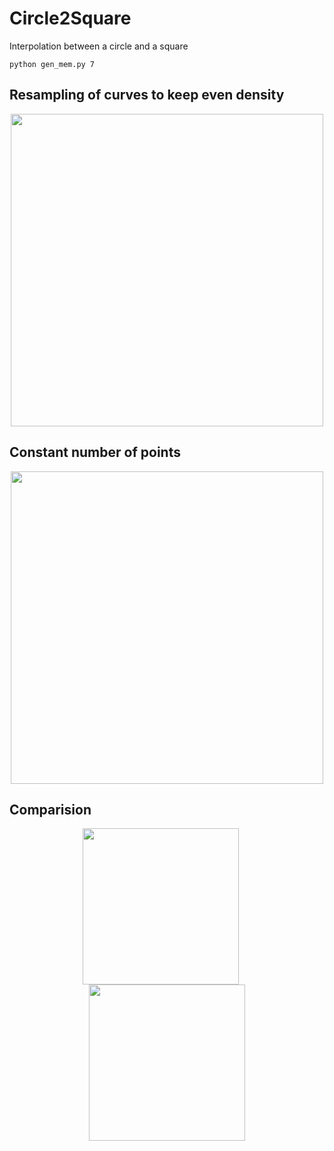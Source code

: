 # Circle2Square

Interpolation between a circle and a square

```
python gen_mem.py 7
```

## Resampling of curves to keep even density

<p align="center">
  <img width="500" src="images/dens.gif">
</p>

## Constant number of points

<p align="center">
  <img width="500" src="images/dots.gif">
</p>

## Comparision

<p align="center">
  <img width="250" src="images/dens.gif" style="padding-right: 20px">
  <img width="250" src="images/dots.gif">
</p>
